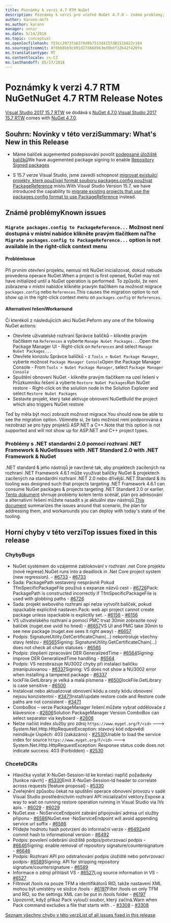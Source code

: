 ```yaml
---
title: Poznámky k verzi 4.7 RTM NuGet
description: Poznámky k verzi pro včetně NuGet 4.7.0 – známé problémy, opravy chyb, přidaných funkcí a chcete.
author: karann-msft
ms.author: karann
manager: unnir
ms.date: 5/14/2018
ms.topic: conceptual
ms.openlocfilehash: f23cc2973fa6370d9b7513d415fd8151b822c104
ms.sourcegitcommit: 8f0bb8bb9cb91d27d660963ed9b0f32642f420fe
ms.translationtype: MT
ms.contentlocale: cs-CZ
ms.lasthandoff: 05/17/2018
---
```

# <a name="nuget-47-rtm-release-notes"></a><span data-ttu-id="0c04e-103">Poznámky k verzi 4.7 RTM NuGet</span><span class="sxs-lookup"><span data-stu-id="0c04e-103">NuGet 4.7 RTM Release Notes</span></span>

<span data-ttu-id="0c04e-104">[Visual Studio 2017 15.7 RTW](https://www.visualstudio.com/news/releasenotes/vs2017-relnotes) se dodává s [NuGet 4.7.0](https://dist.nuget.org/win-x86-commandline/v4.7.0/nuget.exe).</span><span class="sxs-lookup"><span data-stu-id="0c04e-104">[Visual Studio 2017 15.7 RTW](https://www.visualstudio.com/news/releasenotes/vs2017-relnotes) comes with [NuGet 4.7.0](https://dist.nuget.org/win-x86-commandline/v4.7.0/nuget.exe).</span></span>

## <a name="summary-whats-new-in-this-release"></a><span data-ttu-id="0c04e-105">Souhrn: Novinky v této verzi</span><span class="sxs-lookup"><span data-stu-id="0c04e-105">Summary: What's New in this Release</span></span>

* <span data-ttu-id="0c04e-106">Máme balíček augemented podepisování povolit [podepsané úložiště balíčků](https://github.com/NuGet/Home/wiki/Repository-Signatures)</span><span class="sxs-lookup"><span data-stu-id="0c04e-106">We have augemented package signing to enable [Repository Signed packages](https://github.com/NuGet/Home/wiki/Repository-Signatures)</span></span>

* <span data-ttu-id="0c04e-107">S 15.7 verze Visual Studio, jsme zavedli schopnost [migrovat existující projekty, které používají formát souboru packages.config používat PackageReference](https://docs.microsoft.com/en-us/nuget/reference/migrate-packages-config-to-package-reference) místo.</span><span class="sxs-lookup"><span data-stu-id="0c04e-107">With Visual Studio Version 15.7, we have introduced the capability to [migrate existing projects that use the packages.config format to use PackageReference](https://docs.microsoft.com/en-us/nuget/reference/migrate-packages-config-to-package-reference) instead.</span></span>

## <a name="known-issues"></a><span data-ttu-id="0c04e-108">Známé problémy</span><span class="sxs-lookup"><span data-stu-id="0c04e-108">Known issues</span></span>

### <a name="the-migrate-packagesconfig-to-packagereference-option-is-not-available-in-the-right-click-context-menu"></a><span data-ttu-id="0c04e-109">`Migrate packages.config to PackageReference...` Možnost není dostupná v místní nabídce klikněte pravým tlačítkem na</span><span class="sxs-lookup"><span data-stu-id="0c04e-109">The `Migrate packages.config to PackageReference...` option is not available in the right-click context menu</span></span>

#### <a name="issue"></a><span data-ttu-id="0c04e-110">Problém</span><span class="sxs-lookup"><span data-stu-id="0c04e-110">Issue</span></span>

<span data-ttu-id="0c04e-111">Při prvním otevření projektu, nemusí mít NuGet inicializovat, dokud nebude provedena operace NuGet.</span><span class="sxs-lookup"><span data-stu-id="0c04e-111">When a project is first opened, NuGet may not have initialized until a NuGet operation is performed.</span></span> <span data-ttu-id="0c04e-112">To způsobí, že není zobrazena v místní nabídce klikněte pravým tlačítkem na možnost migrace `packages.config` nebo `References`.</span><span class="sxs-lookup"><span data-stu-id="0c04e-112">This causes the migration option to not show up in the right-click context menu on `packages.config` or `References`.</span></span>

#### <a name="workaround"></a><span data-ttu-id="0c04e-113">Alternativní řešení</span><span class="sxs-lookup"><span data-stu-id="0c04e-113">Workaround</span></span>

<span data-ttu-id="0c04e-114">Či kterékoli z následujících akcí NuGet:</span><span class="sxs-lookup"><span data-stu-id="0c04e-114">Peform any one of the following NuGet actions:</span></span>
* <span data-ttu-id="0c04e-115">Otevřete uživatelské rozhraní Správce balíčků – klikněte pravým tlačítkem na `References` a vyberte `Manage NuGet Packages...`</span><span class="sxs-lookup"><span data-stu-id="0c04e-115">Open the Package Manager UI - Right-click on `References` and select `Manage NuGet Packages...`</span></span>
* <span data-ttu-id="0c04e-116">Otevřete konzolu Správce balíčků - z `Tools > NuGet Package Manager`, vyberte možnost `Package Manager Console`</span><span class="sxs-lookup"><span data-stu-id="0c04e-116">Open the Package Manager Console - From `Tools > NuGet Package Manager`, select `Package Manager Console`</span></span>
* <span data-ttu-id="0c04e-117">Spuštění obnovení NuGet - klikněte pravým tlačítkem na uzel řešení v Průzkumníku řešení a vyberte `Restore NuGet Packages`</span><span class="sxs-lookup"><span data-stu-id="0c04e-117">Run NuGet restore - Right-click on the solution node in the Solution Explorer and select `Restore NuGet Packages`</span></span>
* <span data-ttu-id="0c04e-118">Sestavte projekt, který také aktivuje obnovení NuGet</span><span class="sxs-lookup"><span data-stu-id="0c04e-118">Build the project which also triggers NuGet restore</span></span>

<span data-ttu-id="0c04e-119">Teď by měla být moci zobrazit možnost migrace.</span><span class="sxs-lookup"><span data-stu-id="0c04e-119">You should now be able to see the migration option.</span></span> <span data-ttu-id="0c04e-120">Všimněte si, že tato možnost není podporována a nezobrazí se pro typy projektů ASP.NET a C++.</span><span class="sxs-lookup"><span data-stu-id="0c04e-120">Note that this option is not supported and will not show up for ASP.NET and C++ project types.</span></span>

### <a name="issues-with-net-standard-20-with-net-framework--nuget"></a><span data-ttu-id="0c04e-121">Problémy s .NET standardní 2.0 pomocí rozhraní .NET Framework & NuGet</span><span class="sxs-lookup"><span data-stu-id="0c04e-121">Issues with .NET Standard 2.0 with .NET Framework & NuGet</span></span>

<span data-ttu-id="0c04e-122">.NET standard & jeho nástrojů je navržené tak, aby projektech zacílených na rozhraní .NET Framework 4.6.1 může využívat balíčky NuGet & projektech zacílených na standardní rozhraní .NET 2.0 nebo dřívější.</span><span class="sxs-lookup"><span data-stu-id="0c04e-122">.NET Standard & its tooling was designed such that projects targeting .NET Framework 4.6.1 can consume NuGet packages & projects targeting .NET Standard 2.0 or earlier.</span></span> <span data-ttu-id="0c04e-123">[Tento dokument](https://github.com/dotnet/standard/issues/481) shrnuje problémy kolem tento scénář, plán pro adresování a alternativní řešení můžete nasadit s je aktuální stav nástrojů.</span><span class="sxs-lookup"><span data-stu-id="0c04e-123">[This document](https://github.com/dotnet/standard/issues/481) summarizes the issues around that scenario, the plan for addressing them, and workarounds you can deploy with today's state of the tooling.</span></span>

## <a name="top-issues-fixed-in-this-release"></a><span data-ttu-id="0c04e-124">Horní chyby v této verzi</span><span class="sxs-lookup"><span data-stu-id="0c04e-124">Top issues fixed in this release</span></span>

### <a name="bugs"></a><span data-ttu-id="0c04e-125">Chyby</span><span class="sxs-lookup"><span data-stu-id="0c04e-125">Bugs</span></span>

* <span data-ttu-id="0c04e-126">NuGet systémem do vzájemné zablokování v rozhraní .net Core projektu (nové regrese).</span><span class="sxs-lookup"><span data-stu-id="0c04e-126">NuGet runs into a deadlock in .Net Core project system (new regression).</span></span><span data-ttu-id="0c04e-127"> - [#6733](https://github.com/NuGet/Home/issues/6733)</span><span class="sxs-lookup"><span data-stu-id="0c04e-127"> - [#6733](https://github.com/NuGet/Home/issues/6733)</span></span>
* <span data-ttu-id="0c04e-128">Sada: PackagePath sestavený nesprávně Pokud TfmSpecificPackageFile používá s expanze názvů cest - [#6726](https://github.com/NuGet/Home/issues/6726)</span><span class="sxs-lookup"><span data-stu-id="0c04e-128">Pack: PackagePath is constructed incorrectly if TfmSpecificPackageFile is used with globbing paths - [#6726](https://github.com/NuGet/Home/issues/6726)</span></span>
* <span data-ttu-id="0c04e-129">Sada: projekt webového rozhraní api nelze vytvořit balíček, pokud ispackable explicitně nastaven.</span><span class="sxs-lookup"><span data-stu-id="0c04e-129">Pack: web api project cannot create package unless ispackable is explicitly set.</span></span><span data-ttu-id="0c04e-130"> - [#6156](https://github.com/NuGet/Home/issues/6156)</span><span class="sxs-lookup"><span data-stu-id="0c04e-130"> - [#6156](https://github.com/NuGet/Home/issues/6156)</span></span>
* <span data-ttu-id="0c04e-131">VS uživatelského rozhraní a pomocí PMC trvat 30min zobrazíte nový balíček (nuget.exe uvidí ho hned) - [#6657](https://github.com/NuGet/Home/issues/6657)</span><span class="sxs-lookup"><span data-stu-id="0c04e-131">VS UI and PMC take 30min to see new package (nuget.exe sees it right away) - [#6657](https://github.com/NuGet/Home/issues/6657)</span></span>
* <span data-ttu-id="0c04e-132">Podpis: SignatureUtility.GetCertificateChain(...) nekontroluje všechny stavy řetězu - [#6565](https://github.com/NuGet/Home/issues/6565)</span><span class="sxs-lookup"><span data-stu-id="0c04e-132">Signing:  SignatureUtility.GetCertificateChain(...) does not check all chain statuses - [#6565](https://github.com/NuGet/Home/issues/6565)</span></span>
* <span data-ttu-id="0c04e-133">Podpis: zlepšení zpracování DER GeneralizedTime - [#6564](https://github.com/NuGet/Home/issues/6564)</span><span class="sxs-lookup"><span data-stu-id="0c04e-133">Signing:  improve DER GeneralizedTime handling - [#6564](https://github.com/NuGet/Home/issues/6564)</span></span>
* <span data-ttu-id="0c04e-134">Podpis: VS nezobrazuje NU3002 chyby při instalaci balíčku zmanipulovanou - [#6337](https://github.com/NuGet/Home/issues/6337)</span><span class="sxs-lookup"><span data-stu-id="0c04e-134">Signing: VS does not show a NU3002 error when installing a tampered package - [#6337](https://github.com/NuGet/Home/issues/6337)</span></span>
* <span data-ttu-id="0c04e-135">lockFile.GetLibrary je velká a malá písmena - [#6500](https://github.com/NuGet/Home/issues/6500)</span><span class="sxs-lookup"><span data-stu-id="0c04e-135">lockFile.GetLibrary is case sensitive - [#6500](https://github.com/NuGet/Home/issues/6500)</span></span>
* <span data-ttu-id="0c04e-136">Instalovat nebo aktualizovat obnovení kódu a cesty kódu obnovení nejsou konzistentní - [#3471](https://github.com/NuGet/Home/issues/3471)</span><span class="sxs-lookup"><span data-stu-id="0c04e-136">Install/update restore code and Restore code paths are not consistent - [#3471](https://github.com/NuGet/Home/issues/3471)</span></span>
* <span data-ttu-id="0c04e-137">ComboBox – verze PackageManager řešení můžete vybrat oddělovače z klávesnice - [#2606](https://github.com/NuGet/Home/issues/2606)</span><span class="sxs-lookup"><span data-stu-id="0c04e-137">Solution PackageManager Version ComboBox can select separator via keyboard - [#2606](https://github.com/NuGet/Home/issues/2606)</span></span>
* <span data-ttu-id="0c04e-138">Nelze načíst index služby pro zdroj `https://www.myget.org/F/<id>` ---> System.Net.Http.HttpRequestException: stavový kód odpovědi neindikuje Úspěch: 403 (zakázáno) - [#2530](https://github.com/NuGet/Home/issues/2530)</span><span class="sxs-lookup"><span data-stu-id="0c04e-138">Unable to load the service index for source `https://www.myget.org/F/<id>` ---> System.Net.Http.HttpRequestException: Response status code does not indicate success: 403 (Forbidden) - [#2530](https://github.com/NuGet/Home/issues/2530)</span></span>

### <a name="dcrs"></a><span data-ttu-id="0c04e-139">Chcete</span><span class="sxs-lookup"><span data-stu-id="0c04e-139">DCRs</span></span>

* <span data-ttu-id="0c04e-140">Hlavička vysílat X-NuGet-Session-Id ke korelaci napříč požadavky [funkce návrh] - [#5330](https://github.com/NuGet/Home/issues/5330)</span><span class="sxs-lookup"><span data-stu-id="0c04e-140">Emit X-NuGet-Session-Id header to correlate across requests [feature proposal] - [#5330](https://github.com/NuGet/Home/issues/5330)</span></span>
* <span data-ttu-id="0c04e-141">Zveřejnění způsobu čekat na spuštění operace obnovení provozu v sadě Visual Studio prostřednictvím rozhraní API inicializační vektory.</span><span class="sxs-lookup"><span data-stu-id="0c04e-141">Expose a way to wait on running restore operation running in Visual Studio via IVs apis.</span></span><span data-ttu-id="0c04e-142"> - [#6029](https://github.com/NuGet/Home/issues/6029)</span><span class="sxs-lookup"><span data-stu-id="0c04e-142"> - [#6029](https://github.com/NuGet/Home/issues/6029)</span></span>
* <span data-ttu-id="0c04e-143">NuGet.exe - NoServiceEndpoint zabrání připojování adresa url služby příponu - [#6586](https://github.com/NuGet/Home/issues/6586)</span><span class="sxs-lookup"><span data-stu-id="0c04e-143">NuGet.exe -NoServiceEndpoint will avoid appending service url suffix - [#6586](https://github.com/NuGet/Home/issues/6586)</span></span>
* <span data-ttu-id="0c04e-144">Přidejte hodnotu hash potvrzení do informační verze - [#6492](https://github.com/NuGet/Home/issues/6492)</span><span class="sxs-lookup"><span data-stu-id="0c04e-144">add commit hash to informational version - [#6492](https://github.com/NuGet/Home/issues/6492)</span></span>
* <span data-ttu-id="0c04e-145">Podpis: povolení odebrání úložiště podpis/potvrzovací podpis - [#6646](https://github.com/NuGet/Home/issues/6646)</span><span class="sxs-lookup"><span data-stu-id="0c04e-145">Signing:  enable removal of repository signature/countersignature - [#6646](https://github.com/NuGet/Home/issues/6646)</span></span>
* <span data-ttu-id="0c04e-146">Podpis: Rozhraní API pro odstraňování podpis úložiště nebo potvrzovací podpis- [#6589](https://github.com/NuGet/Home/issues/6589)</span><span class="sxs-lookup"><span data-stu-id="0c04e-146">Signing:  API for stripping repository signature/countersignature - [#6589](https://github.com/NuGet/Home/issues/6589)</span></span>
* <span data-ttu-id="0c04e-147">Informace o zdroji přihlásit VS - [#6527](https://github.com/NuGet/Home/issues/6527)</span><span class="sxs-lookup"><span data-stu-id="0c04e-147">Log source information in VS - [#6527](https://github.com/NuGet/Home/issues/6527)</span></span>
* <span data-ttu-id="0c04e-148">Filtrovat /tools na pouze TFM a identifikátorů RID, takže nastavení XML mohou být umístěny ve složce /tools - [#6197](https://github.com/NuGet/Home/issues/6197)</span><span class="sxs-lookup"><span data-stu-id="0c04e-148">Filter /tools on only TFM and RID, so the settings XML can be put in /tools folder - [#6197](https://github.com/NuGet/Home/issues/6197)</span></span>
* <span data-ttu-id="0c04e-149">Upozornit, když příkaz Pack vyloučí soubor, který začíná.</span><span class="sxs-lookup"><span data-stu-id="0c04e-149">Warn when Pack command excludes a file that starts with .</span></span><span data-ttu-id="0c04e-150">  - [#3308](https://github.com/NuGet/Home/issues/3308)</span><span class="sxs-lookup"><span data-stu-id="0c04e-150">  - [#3308](https://github.com/NuGet/Home/issues/3308)</span></span>

[<span data-ttu-id="0c04e-151">Seznam všechny chyby v této verzi</span><span class="sxs-lookup"><span data-stu-id="0c04e-151">List of all issues fixed in this release</span></span>](https://github.com/NuGet/Home/issues?q=is%3Aissue+is%3Aclosed+milestone%3A%224.7")
